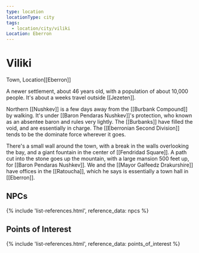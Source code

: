 ```yaml
---
type: location
locationType: city
tags:
  - location/city/viliki
Location: Eberron
---
```


# Viliki
Town, <span class="dataview inline-field"><span class="inline-field-key">Location</span><span class="inline-field-value">[[Eberron]]</span></span>

A newer settlement, about 46 years old, with a population of about 10,000 people. It's about a weeks travel outside [[Jezeten]]. 

Northern [[Nushkev]] is a few days away from the [[Burbank Compound]] by walking. It's under [[Baron Pendaras Nushkev]]'s protection, who known as an absentee baron and rules very lightly. The [[Burbanks]] have filled the void, and are essentially in charge. The [[Eberronian Second Division]] tends to be the dominate force wherever it goes.

There's a small wall around the town, with a break in the walls overlooking the bay, and a giant fountain in the center of [[Fendridad Square]]. A path cut into the stone goes up the mountain, with a large mansion 500 feet up, for [[Baron Pendaras Nushkev]]. We and the [[Mayor Galfeedz Drakurshire]] have offices in the [[Ratoucha]], which he says is essentially a town hall in [[Eberron]].
## NPCs
{% include 'list-references.html', reference_data: npcs %}

## Points of Interest
{% include 'list-references.html', reference_data: points_of_interest %}
